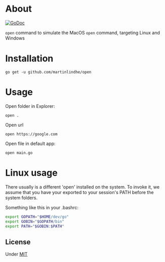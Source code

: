 # About

[![GoDoc](https://godoc.org/github.com/martinlindhe/open/open?status.svg)](https://godoc.org/github.com/martinlindhe/open/open)

`open` command to simulate the MacOS `open` command, targeting Linux and Windows


# Installation

    go get -u github.com/martinlindhe/open


# Usage

Open folder in Explorer:

    open .

Open url

    open https://google.com

Open file in default app:

    open main.go


# Linux usage

There usually is a different 'open' installed on the system.
To invoke it, we assume that you have your exported to your
session's PATH before the system folders.

Something like this in your .bashrc:
```bash
export GOPATH="$HOME/dev/go"
export GOBIN="$GOPATH/bin"
export PATH="$GOBIN:$PATH"
```

## License

Under [MIT](LICENSE)
